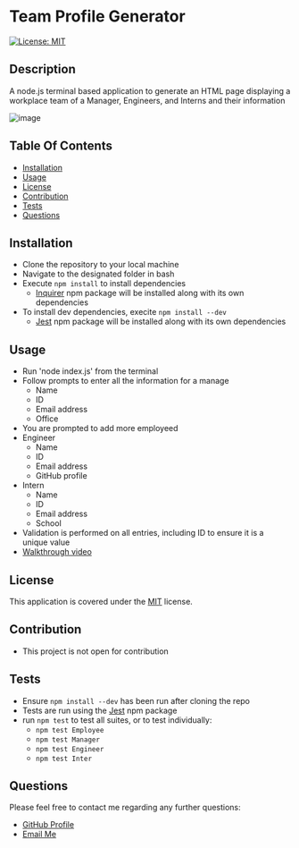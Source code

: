 # Team Profile Generator
[![License: MIT](https://img.shields.io/badge/License-MIT-yellow.svg)](https://opensource.org/licenses/MIT)

## Description 
A node.js terminal based application to generate an HTML page displaying a workplace team of a Manager, Engineers, and Interns and their information

![image](https://user-images.githubusercontent.com/69044956/115999949-264dce00-a5bc-11eb-8dbe-365ab9968774.png)

## Table Of Contents
* [Installation](#installation)
* [Usage](#usage)
* [License](#license)
* [Contribution](#contribution)
* [Tests](#tests)
* [Questions](#questions)

## Installation
  * Clone the repository to your local machine
  * Navigate to the designated folder in bash
  * Execute ``npm install`` to install dependencies
    * [Inquirer](https://www.npmjs.com/package/inquirer) npm package will be installed along with its own dependencies
  * To install dev dependencies, execite ``npm install --dev``
    * [Jest](https://jestjs.io/) npm package will be installed along with its own dependencies

## Usage
  * Run 'node index.js' from the terminal
  * Follow prompts to enter all the information for a manage
    * Name
    * ID
    * Email address
    * Office
  * You are prompted to add more employeed
  * Engineer
    * Name
    * ID
    * Email address
    * GitHub profile
  * Intern
    * Name
    * ID
    * Email address
    * School
  * Validation is performed on all entries, including ID to ensure it is a unique value  
  * [Walkthrough video](https://drive.google.com/file/d/1SE1n86cY_G5SgpDftSIhKaz6b_giao7O/view?usp=sharing)

## License
This application is covered under the [MIT](https://opensource.org/licenses/MIT) license.

## Contribution
  * This project is not open for contribution

## Tests
  * Ensure ``npm install --dev`` has been run after cloning the repo
  * Tests are run using the [Jest](https://jestjs.io/) npm package
  * run ``npm test`` to test all suites, or to test individually:
    * ``npm test Employee``
    * ``npm test Manager``
    * ``npm test Engineer``
    * ``npm test Inter``

## Questions
Please feel free to contact me regarding any further questions:
* [GitHub Profile](https://github.com/PrimalOrb)
* [Email Me](mailto://primalorb@gmail.com)
